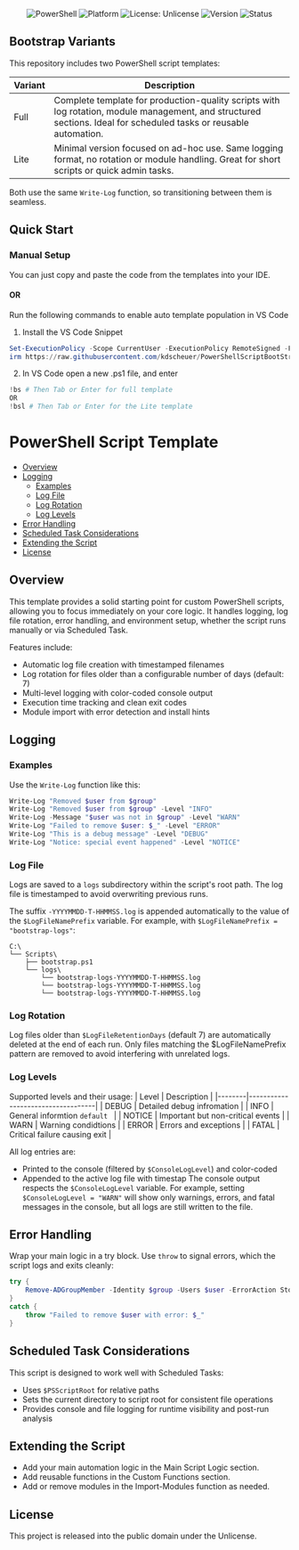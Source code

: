 <p align="center">
  <img alt="PowerShell" src="https://img.shields.io/badge/PowerShell-5.0+-blue?logo=powershell&logoColor=white" />
  <img alt="Platform" src="https://img.shields.io/badge/Platform-Windows-lightgrey?logo=windows&logoColor=blue" />
  <img alt="License: Unlicense" src="https://img.shields.io/badge/license-Unlicense-lightgrey.svg?logo=openaccess&logoColor=blue" />
  <img alt="Version" src="https://img.shields.io/badge/version-1.2.0-blueviolet?logo=semantic-release" />
  <img alt="Status" src="https://img.shields.io/badge/status-Stable-brightgreen?logo=checkmarx" />
</p>

## Bootstrap Variants
This repository includes two PowerShell script templates:

| Variant	| Description |
|---------|-------------|
| Full	  | Complete template for production-quality scripts with log rotation, module management, and structured sections. Ideal for scheduled tasks or reusable automation. |
| Lite | Minimal version focused on ad-hoc use. Same logging format, no rotation or module handling. Great for short scripts or quick admin tasks. |

Both use the same `Write-Log` function, so transitioning between them is seamless.

## Quick Start
### Manual Setup
You can just copy and paste the code from the templates into your IDE.

#### OR
Run the following commands to enable auto template population in VS Code
1. Install the VS Code Snippet
```powershell
Set-ExecutionPolicy -Scope CurrentUser -ExecutionPolicy RemoteSigned -Force
irm https://raw.githubusercontent.com/kdscheuer/PowerShellScriptBootStrap/main/setup/setup.ps1 | iex
```
2. In VS Code open a new .ps1 file, and enter
``` powershell
!bs # Then Tab or Enter for full template
OR
!bsl # Then Tab or Enter for the Lite template
``` 

# PowerShell Script Template
- [Overview](#overview)
- [Logging](#logging)
  - [Examples](#examples)
  - [Log File](#log-file)
  - [Log Rotation](#log-rotation)
  - [Log Levels](#log-levels)
- [Error Handling](#error-handling)
- [Scheduled Task Considerations](#scheduled-task-considerations)
- [Extending the Script](#extending-the-script)
- [License](#license)

## Overview
This template provides a solid starting point for custom PowerShell scripts, allowing you to focus immediately on your core logic. It handles logging, log file rotation, error handling, and environment setup, whether the script runs manually or via Scheduled Task.

Features include:
- Automatic log file creation with timestamped filenames
- Log rotation for files older than a configurable number of days (default: 7)
- Multi-level logging with color-coded console output
- Execution time tracking and clean exit codes
- Module import with error detection and install hints


## Logging
### Examples
Use the `Write-Log` function like this:

```powershell
Write-Log "Removed $user from $group"
Write-Log "Removed $user from $group" -Level "INFO"
Write-Log -Message "$user was not in $group" -Level "WARN"
Write-Log "Failed to remove $user: $_" -Level "ERROR"
Write-Log "This is a debug message" -Level "DEBUG"
Write-Log "Notice: special event happened" -Level "NOTICE"
```

### Log File
Logs are saved to a `logs` subdirectory within the script's root path. The log file is timestamped to avoid overwriting previous runs.

The suffix `-YYYYMMDD-T-HHMMSS.log` is appended automatically to the value of the `$LogFileNamePrefix` variable. For example, with `$LogFileNamePrefix = "bootstrap-logs"`:
```
C:\
└── Scripts\
    ├── bootstrap.ps1
    └── logs\
        └── bootstrap-logs-YYYYMMDD-T-HHMMSS.log
        └── bootstrap-logs-YYYYMMDD-T-HHMMSS.log
        └── bootstrap-logs-YYYYMMDD-T-HHMMSS.log
```
### Log Rotation
Log files older than `$LogFileRetentionDays` (default 7) are automatically deleted at the end of each run. Only files matching the $LogFileNamePrefix pattern are removed to avoid interfering with unrelated logs.

### Log Levels
Supported levels and their usage:
| Level  | Description                       |
|--------|-----------------------------------|
| DEBUG  | Detailed debug infromation        |
| INFO   | General informtion   `default `   |
| NOTICE | Important but non-critical events |
| WARN   | Warning condidtions               |
| ERROR  | Errors and exceptions             |
| FATAL  | Critical failure causing exit     |

All log entries are:
- Printed to the console (filtered by `$ConsoleLogLevel`) and color-coded
- Appended to the active log file with timestap
The console output respects the `$ConsoleLogLevel` variable. For example, setting `$ConsoleLogLevel = "WARN"` will show only warnings, errors, and fatal messages in the console, but all logs are still written to the file.

## Error Handling
Wrap your main logic in a try block. Use `throw` to signal errors, which the script logs and exits cleanly:
```powershell
try {
    Remove-ADGroupMember -Identity $group -Users $user -ErrorAction Stop
}
catch {
    throw "Failed to remove $user with error: $_"
}
```

## Scheduled Task Considerations
This script is designed to work well with Scheduled Tasks:
- Uses `$PSScriptRoot` for relative paths
- Sets the current directory to script root for consistent file operations
- Provides console and file logging for runtime visibility and post-run analysis

## Extending the Script
- Add your main automation logic in the Main Script Logic section.
- Add reusable functions in the Custom Functions section.
- Add or remove modules in the Import-Modules function as needed.

## License
This project is released into the public domain under the Unlicense.
